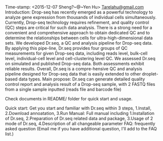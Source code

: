 Time-stamp: <2015-12-07 Sheng?~@~Yen Hu> Tarelahu@gmail.com
Introduction: Drop-seq has recently emerged as a powerful technology to analyze gene expression from thousands of individual cells simultaneously. Currently, Drop-seq technology requires refinement, and quality control (QC) steps are critical for such data analysis. There is a strong need for a convenient and comprehensive approach to obtain dedicated QC and to determine the relationships between cells for ultra-high-dimensional data sets. We developed Dr.seq, a QC and analysis pipeline for Drop-seq data. By applying this pipe-line, Dr.seq provides four groups of QC measurements for given Drop-seq data, including reads level, bulk-cell level, individual-cell level and cell-clustering level QC. We assessed Dr.seq on simulated and published Drop-seq data. Both assessments exhibit reliable results. Overall, Dr.seq is a compre-hensive QC and analysis pipeline designed for Drop-seq data that is easily extended to other droplet-based data types.
Main propose: Dr.seq can generate detailed quality control report and analysis result of a Drop-seq sample, with 2 FASTQ files from a single sample inputted (reads file and barcode file)

Check documents in README/ folder for quick start and usage.

Quick start: Get you start and familiar with Dr.seq within 3 steps,
    1.Install,
    2.Download annoatation,
    3.Run
Manual: Full manual including
    1.Installation of Dr.seq,
    2.Preparation of Dr.seq related data and package,
    3.Usage of 2 mode of Dr.seq,
    4.Description of all changeable parameter
FAQ: frequently asked question (Email me if you have additional question, I'll add to the FAQ list.)

